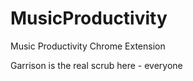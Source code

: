 MusicProductivity
=================
Music Productivity Chrome Extension


Garrison is the real scrub here - everyone
